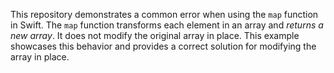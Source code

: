 This repository demonstrates a common error when using the `map` function in Swift.  The `map` function transforms each element in an array and *returns a new array*. It does not modify the original array in place. This example showcases this behavior and provides a correct solution for modifying the array in place. 